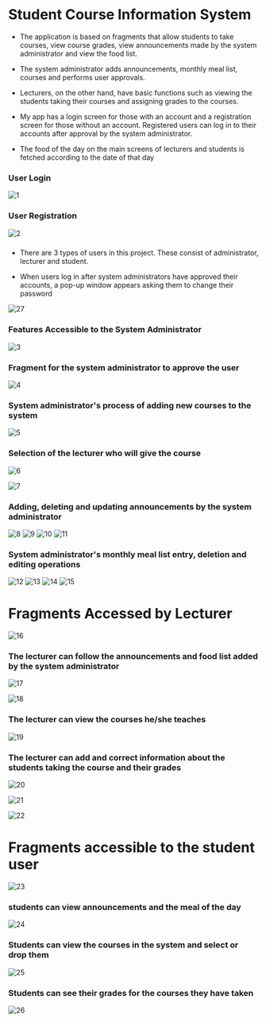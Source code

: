 # Student Course Information System

* The application is based on fragments that allow students to take courses, view course grades, view announcements made by the system administrator and view the food list.


* The system administrator adds announcements, monthly meal list, courses and performs user approvals.


* Lecturers, on the other hand, have basic functions such as viewing the students taking their courses and assigning grades to the courses.

* My app has a login screen for those with an account and a registration screen for those without an account. Registered users can log in to their accounts after approval by the system administrator.

* The food of the day on the main screens of lecturers and students is fetched according to the date of that day

### User Login
![1](https://github.com/VeyselUstuntas/Student-Course-Information-System/assets/70425868/3b877bde-ca13-47bb-8023-b52608b4b128)

### User Registration
![2](https://github.com/VeyselUstuntas/Student-Course-Information-System/assets/70425868/1b78fc71-333a-43dd-adf7-a20e4569ccf5)
###

* There are 3 types of users in this project. These consist of administrator, lecturer and student.


* When users log in after system administrators have approved their accounts, a pop-up window appears asking them to change their password

![27](https://github.com/VeyselUstuntas/Student-Course-Information-System/assets/70425868/b74e4239-10c1-4d61-91e9-8b3fb1b14c70)



### Features Accessible to the System Administrator
  
![3](https://github.com/VeyselUstuntas/Student-Course-Information-System/assets/70425868/e54be9bf-76ce-4c42-9e68-5011ef8aaa32)



### Fragment for the system administrator to approve the user

![4](https://github.com/VeyselUstuntas/Student-Course-Information-System/assets/70425868/badbb1e3-613b-48a3-b27f-205b5e715af0)



### System administrator's process of adding new courses to the system

![5](https://github.com/VeyselUstuntas/Student-Course-Information-System/assets/70425868/e7ada013-a119-4fa3-a08c-cc106191bd3b)




### Selection of the lecturer who will give the course

![6](https://github.com/VeyselUstuntas/Student-Course-Information-System/assets/70425868/7f319080-4a29-45d6-a29e-53e20f6eadf7)


![7](https://github.com/VeyselUstuntas/Student-Course-Information-System/assets/70425868/1be40c4f-116a-4bc7-b1cf-d2b1aea3d1c8)


### Adding, deleting and updating announcements by the system administrator

![8](https://github.com/VeyselUstuntas/Student-Course-Information-System/assets/70425868/a3c849e8-6d98-4bf8-92f0-6a1941c77352)
![9](https://github.com/VeyselUstuntas/Student-Course-Information-System/assets/70425868/f06158ac-ce8a-4a6f-82a3-30a10c284b94)
![10](https://github.com/VeyselUstuntas/Student-Course-Information-System/assets/70425868/332d5180-dbd3-4b81-aefa-15af1668ac41)
![11](https://github.com/VeyselUstuntas/Student-Course-Information-System/assets/70425868/933cb5fb-6ff5-473c-b5a5-bb9a56bf1f13)



### System administrator's monthly meal list entry, deletion and editing operations

![12](https://github.com/VeyselUstuntas/Student-Course-Information-System/assets/70425868/887b7136-1b55-4c5d-83a7-cac5bbf03014)
![13](https://github.com/VeyselUstuntas/Student-Course-Information-System/assets/70425868/60f5a261-f19a-4447-881e-5652d27ae87e)
![14](https://github.com/VeyselUstuntas/Student-Course-Information-System/assets/70425868/60b5c324-5794-4c3e-b8b7-d2ed158a6866)
![15](https://github.com/VeyselUstuntas/Student-Course-Information-System/assets/70425868/730e2d8e-736a-4d5d-96cf-6787a026a1d8)



# Fragments Accessed by Lecturer

![16](https://github.com/VeyselUstuntas/Student-Course-Information-System/assets/70425868/bf488657-4ae6-42cb-956d-1a498fdd984c)

### The lecturer can follow the announcements and food list added by the system administrator

![17](https://github.com/VeyselUstuntas/Student-Course-Information-System/assets/70425868/72c3d60b-3950-4a0d-afb2-623ab61caae8)

![18](https://github.com/VeyselUstuntas/Student-Course-Information-System/assets/70425868/aeda24cb-514a-4067-867f-16a97541a9e2)

### The lecturer can view the courses he/she teaches

![19](https://github.com/VeyselUstuntas/Student-Course-Information-System/assets/70425868/f844fd65-d8be-40ee-af52-b9eb91918c30)

### The lecturer can add and correct information about the students taking the course and their grades

![20](https://github.com/VeyselUstuntas/Student-Course-Information-System/assets/70425868/dd89017c-13bd-472b-89f0-3a433aae8651)

![21](https://github.com/VeyselUstuntas/Student-Course-Information-System/assets/70425868/af0e9ba4-fe5b-4dbd-8967-636398caaccf)

![22](https://github.com/VeyselUstuntas/Student-Course-Information-System/assets/70425868/db131610-fba5-4f67-a716-c9579187e8d3)


# Fragments accessible to the student user

![23](https://github.com/VeyselUstuntas/Student-Course-Information-System/assets/70425868/0e6ebc24-82b5-4e99-8f7f-964bf44f5c16)

### students can view announcements and the meal of the day

![24](https://github.com/VeyselUstuntas/Student-Course-Information-System/assets/70425868/f10588c5-c711-4863-a1cc-826000d46123)


### Students can view the courses in the system and select or drop them

![25](https://github.com/VeyselUstuntas/Student-Course-Information-System/assets/70425868/709532cc-470e-4d18-ba8b-301c963370bd)

### Students can see their grades for the courses they have taken

![26](https://github.com/VeyselUstuntas/Student-Course-Information-System/assets/70425868/e866a1ab-7323-4ee9-a738-f3595a5849b1)
